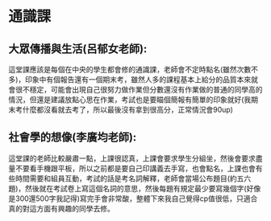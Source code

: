 # 通識課

## 大眾傳播與生活(呂郁女老師):

這堂課應該是每個在中央的學生都會修的通識課，老師會不定時點名(雖然次數不多)，印象中有個報告還有一個期末考，雖然人多的課程基本上給分的品質本來就會很不穩定，可能會出現自己很努力做作業但分數還沒有作業做的普通的同學高的情況，但還是建議放點心思在作業，考試也是要瞄個簡報有簡單的印象就好(我期末考什麼都沒看就去考了，所以最後沒有拿到很高分，正常情況會90up)

## 社會學的想像(李廣均老師):

這堂課的老師比較嚴肅一點，上課很認真，上課會要求學生分組坐，然後會要求盡量不要看手機跟平板，所以之前都是要自己印講義去手寫，也會點名，上課也會有些時間需要和組員互動，考試的話是考名詞解釋，老師會當場公布題目(約五六題)，然後就在考試卷上寫這個名詞的意思，然後每題有規定最少要寫幾個字(好像是300還500字我記得)寫完手會非常酸，整體下來我自己覺得cp值很低，只適合真的對這方面有興趣的同學去修。

